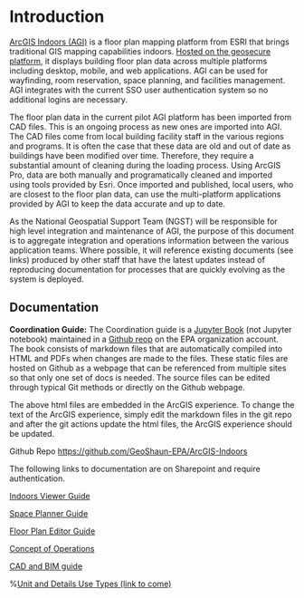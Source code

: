 # Introduction
[ArcGIS Indoors (AGI)](https://www.esri.com/en-us/arcgis/products/arcgis-indoors/overview) is a floor plan mapping platform from ESRI that brings traditional GIS mapping capabilities indoors. [Hosted on the geosecure platform](https://geosecure.epa.gov), it displays building floor plan data across multiple platforms including desktop, mobile, and web applications.  AGI can be used for wayfinding, room reservation, space planning, and facilities management.  AGI integrates with the current SSO user authentication system so no additional logins are necessary.

The floor plan data in the  current pilot AGI platform has been imported from CAD files.  This is an ongoing process as new ones are imported into AGI.  The CAD files come from local building facility staff in the various regions and programs.  It is often the case that these data are old and out of date as buildings have been modified over time.  Therefore, they require a substantial amount of cleaning during the loading process.  Using ArcGIS Pro, data are both manually and programatically cleaned and imported using tools provided by Esri.  Once imported and published, local users, who are closest to the floor plan data, can use the multi-platform applications provided by AGI to keep the data accurate and up to date.

As the National Geospatial Support Team (NGST) will be responsible for high level integration and maintenance of AGI, the purpose of this document is to aggregate integration and operations information between the various application teams.  Where possible, it will reference existing documents (see links) produced by other staff that have the latest updates instead of reproducing documentation for processes that are quickly evolving as the system is deployed.


## Documentation

**Coordination Guide:** The Coordination guide is a [Jupyter Book](https://jupyterbook.org/en/stable/intro.html) (not Jupyter notebook) maintained in a [Github reop](https://github.com/GeoShaun-EPA/ArcGIS-Indoors) on the EPA organization account.  The book consists of markdown files that are automatically compiled into HTML and PDFs when changes are made to the files.  These static files are hosted on Github as a webpage that can be referenced from multiple sites so that only one set of docs is needed.  The source files can be edited through typical Git methods or directly on the Github webpage.

The above html files are embedded in the ArcGIS experience.  To change the text of the ArcGIS experience, simply edit the markdown files in the git repo and after the git actions update the html files, the ArcGIS experience should be updated.

Github Repo https://github.com/GeoShaun-EPA/ArcGIS-Indoors


The following links to documentation are on Sharepoint and require authentication.

[Indoors Viewer Guide]()

[Space Planner Guide]()

[Floor Plan Editor Guide]()


[Concept of Operations](https://usepa.sharepoint.com/:w:/r/sites/ITIMOperationsPlanningCommitteeIOPC585-IOPCFunctionalLocationDataInitiative/Shared%20Documents/IOPC%20Functional%20Location%20Data%20Initiative/ArcGIS%20Indoors%20Concept%20of%20Operations%20ver02.docx?d=w431e5cb7cfb24bd7b8dad465b880bb70&csf=1&web=1&e=I6KEXB)

[CAD and BIM guide](https://usepa.sharepoint.com/:w:/r/sites/ITIMOperationsPlanningCommitteeIOPC585-IOPCFunctionalLocationDataInitiative/Shared%20Documents/IOPC%20Functional%20Location%20Data%20Initiative/ESRI/ArcGIS%20Indoors%20CAD%20%26%20BIM%20Guides.docx?d=we0b53a8b235041588c3e7b280d629e20&csf=1&web=1&e=yHoXlD)

%[Unit and Details Use Types (link to come)](http://somelinkhere)
<div style="page-break-after: always"></div>

